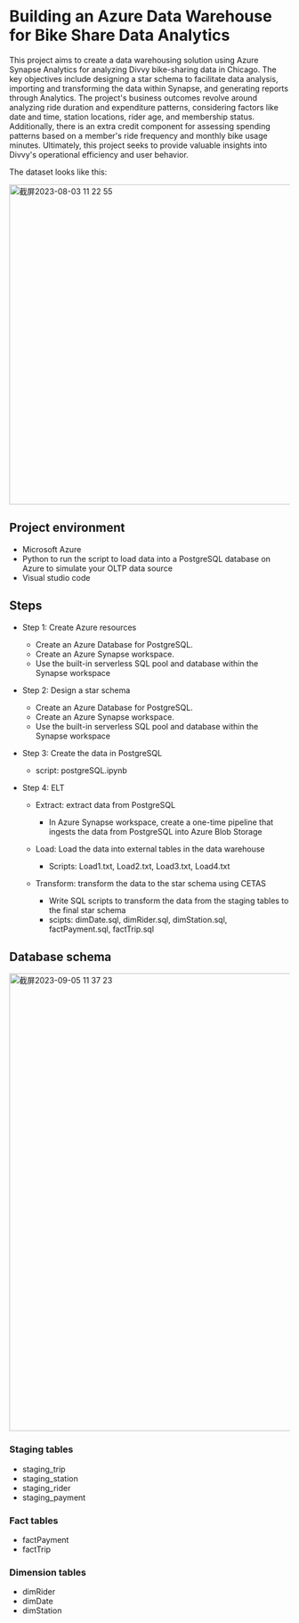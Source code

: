# Building an Azure Data Warehouse for Bike Share Data Analytics

This project aims to create a data warehousing solution using Azure Synapse Analytics for analyzing Divvy bike-sharing data in Chicago. 
The key objectives include designing a star schema to facilitate data analysis, importing and transforming the data within Synapse, and 
generating reports through Analytics. The project's business outcomes revolve around analyzing ride duration and expenditure patterns, 
considering factors like date and time, station locations, rider age, and membership status. Additionally, there is an extra credit 
component for assessing spending patterns based on a member's ride frequency and monthly bike usage minutes. Ultimately, this project 
seeks to provide valuable insights into Divvy's operational efficiency and user behavior.

The dataset looks like this:

<img width="575" alt="截屏2023-08-03 11 22 55" src="https://github.com/jingxuan091/data_warehousing/assets/115550007/27755fd7-c0d9-44f1-aa3e-cdf78614060d">


## Project environment

* Microsoft Azure
* Python to run the script to load data into a PostgreSQL database on Azure to simulate your OLTP data source
* Visual studio code


## Steps

* Step 1: Create Azure resources
  - Create an Azure Database for PostgreSQL.
  - Create an Azure Synapse workspace.
  - Use the built-in serverless SQL pool and database within the Synapse workspace

* Step 2: Design a star schema
  - Create an Azure Database for PostgreSQL.
  - Create an Azure Synapse workspace.
  - Use the built-in serverless SQL pool and database within the Synapse workspace

* Step 3: Create the data in PostgreSQL
  - script: postgreSQL.ipynb

* Step 4: ELT
  - Extract: extract data from PostgreSQL
    - In Azure Synapse workspace, create a one-time pipeline that ingests the data from PostgreSQL into Azure Blob Storage

  - Load: Load the data into external tables in the data warehouse
    - Scripts: Load1.txt, Load2.txt, Load3.txt, Load4.txt

  - Transform: transform the data to the star schema using CETAS
    - Write SQL scripts to transform the data from the staging tables to the final star schema
    - scipts: dimDate.sql, dimRider.sql, dimStation.sql, factPayment.sql, factTrip.sql


## Database schema
<img width="822" alt="截屏2023-09-05 11 37 23" src="https://github.com/jingxuan091/data_warehousing/assets/115550007/139f64d7-4344-49af-aa8d-cb356d516999">

### Staging tables
* staging_trip
* staging_station
* staging_rider
* staging_payment

### Fact tables
* factPayment
* factTrip

### Dimension tables
* dimRider
* dimDate
* dimStation



